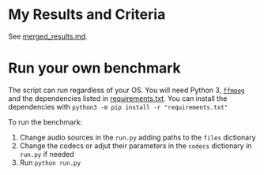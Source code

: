 # My Results and Criteria

See [merged_results.md](./merged_results.md).


# Run your own benchmark

The script can run regardless of your OS.
You will need Python 3, [`ffmpeg`](https://ffmpeg.org/) and the dependencies listed in [requirements.txt](./requirements.txt).
You can install the dependencies with `python3 -m pip install -r "requirements.txt"`

To run the benchmark:
1. Change audio sources in the `run.py` adding paths to the `files` dictionary
2. Change the codecs or adjut their parameters in the `codecs` dictionary in `run.py` if needed
3. Run `python run.py`
